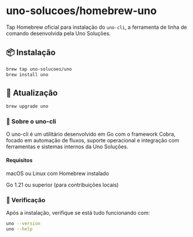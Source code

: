 # uno-solucoes/homebrew-uno

Tap Homebrew oficial para instalação do `uno-cli`, a ferramenta de linha de comando desenvolvida pela Uno Soluções.

## 📦 Instalação

```bash
brew tap uno-solucoes/uno
brew install uno
```

## 🔄 Atualização

```bash
brew upgrade uno
```

### 🔧 Sobre o uno-cli
O uno-cli é um utilitário desenvolvido em Go com o framework Cobra, focado em automação de fluxos, suporte operacional e integração com ferramentas e sistemas internos da Uno Soluções.

#### Requisitos
macOS ou Linux com Homebrew instalado

Go 1.21 ou superior (para contribuições locais)

### 🧪 Verificação
Após a instalação, verifique se está tudo funcionando com:

```bash
uno --version
uno --help
```

